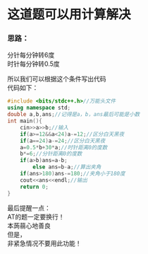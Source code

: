# 这道题可以用计算解决   
### 思路：
分针每分钟转6度    
时针每分钟转0.5度    
      
所以我们可以根据这个条件写出代码      
代码如下：     
```cpp
#include <bits/stdc++.h>//万能头文件
using namespace std;
double a,b,ans;//记得是a，b，ans最后可能是小数
int main(){
    cin>>a>>b;//输入
    if(a>=12&&a<24)a-=12;//区分白天黑夜
    if(a==24)a-=24;//区分白天黑夜
    a=0.5*b+30*a;//时针距离0的度数
    b*=6;//分针距离0的度数
    if(a>b)ans=a-b;
    	else ans=b-a;//算出夹角
    if(ans>180)ans-=180;//夹角小于180度
    cout<<ans<<endl;//输出
    return 0;
}
```

最后提醒一点：            
AT的题一定要换行！       
本蒟蒻心地善良       
但是，        
非紧急情况不要用此功能！    